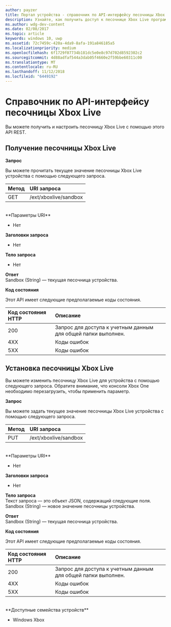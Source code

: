 ```yaml
---
author: payzer
title: Портал устройства - справочник по API-интерфейсу песочницы Xbox Live
description: Узнайте, как получить доступ к песочнице Xbox Live программными средствами.
ms.author: wdg-dev-content
ms.date: 02/08/2017
ms.topic: article
keywords: windows 10, uwp
ms.assetid: 72c7459c-420a-4da9-8afa-191a846185a5
ms.localizationpriority: medium
ms.openlocfilehash: 6f1729f07734b181dc5e0e8c97d702d8592302c2
ms.sourcegitcommit: 4d88adfaf544a3dab05f4660e2f59bbe60311c00
ms.translationtype: MT
ms.contentlocale: ru-RU
ms.lasthandoff: 11/12/2018
ms.locfileid: "6449192"
---
```

# <a name="xbox-live-sandbox-api-reference"></a>Справочник по API-интерфейсу песочницы Xbox Live   
Вы можете получить и настроить песочницу Xbox Live с помощью этого API REST.

## <a name="get-the-xbox-live-sandbox"></a>Получение песочницы Xbox Live

**Запрос**

Вы можете прочитать текущее значение песочницы Xbox Live устройства с помощью следующего запроса.

Метод      | URI запроса
:------     | :-----
GET | /ext/xboxlive/sandbox
<br />
**Параметры URI**

- Нет

**Заголовки запроса**

- Нет

**Тело запроса**

- Нет

**Ответ**   
Sandbox (String) — текущая песочница устройства.   

**Код состояния**

Этот API имеет следующие предполагаемые коды состояния.

Код состояния HTTP      | Описание
:------     | :-----
200 | Запрос для доступа к учетным данным для общей папки выполнен.
4XX | Коды ошибок
5XX | Коды ошибок

## <a name="set-the-xbox-live-sandbox"></a>Установка песочницы Xbox Live
Вы можете изменить песочницу Xbox Live для устройства с помощью следующего запроса. Обратите внимание, что консоли Xbox One необходимо перезагрузить, чтобы применить параметр.

**Запрос**

Вы можете задать текущее значение песочницы Xbox Live устройства с помощью следующего запроса.

Метод      | URI запроса
:------     | :-----
PUT | /ext/xboxlive/sandbox
<br />
**Параметры URI**

- Нет

**Заголовки запроса**

- Нет

**Тело запроса**   
Текст запроса — это объект JSON, содержащий следующие поля.   
Sandbox (String) — новое значение песочницы устройства.

**Ответ**   
Sandbox (String) — текущая песочница устройства.   

**Код состояния**

Этот API имеет следующие предполагаемые коды состояния.

Код состояния HTTP      | Описание
:------     | :-----
200 | Запрос для доступа к учетным данным для общей папки выполнен.
4XX | Коды ошибок
5XX | Коды ошибок

<br />
**Доступные семейства устройств**

* Windows Xbox

